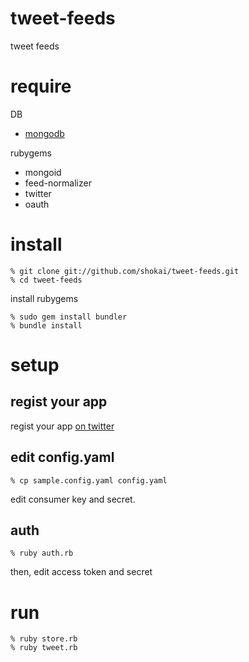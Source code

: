 tweet-feeds
===========
tweet feeds

require
=======
DB

* [mongodb](http://www.mongodb.org/)

rubygems

* mongoid
* feed-normalizer
* twitter
* oauth

install
=======
    % git clone git://github.com/shokai/tweet-feeds.git
    % cd tweet-feeds

install rubygems

    % sudo gem install bundler
    % bundle install

setup
=====

regist your app
---------------
regist your app [on twitter](http://twitter.com/apps/new)


edit config.yaml
----------------

    % cp sample.config.yaml config.yaml

edit consumer key and secret.


auth
----

    % ruby auth.rb

then, edit access token and secret


run
=====

    % ruby store.rb
    % ruby tweet.rb
